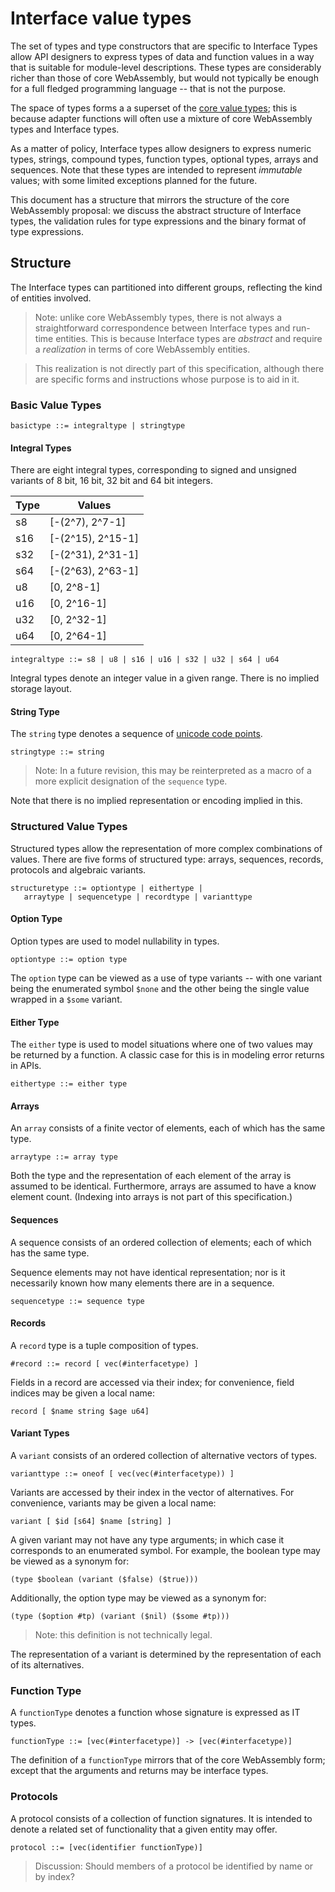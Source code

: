 # Interface value types

The set of types and type constructors that are specific to Interface Types
allow API designers to express types of data and function values in a way that
is suitable for module-level descriptions. These types are considerably richer
than those of core WebAssembly, but would not typically be enough for a full
fledged programming language -- that is not the purpose.

The space of types forms a a superset of the
[core value types](https://webassembly.github.io/spec/core/syntax/types.html#value-types);
this is because adapter functions will often use a mixture of core WebAssembly
types and Interface types.

As a matter of policy, Interface types allow designers to express numeric types,
strings, compound types, function types, optional types, arrays and
sequences. Note that these types are intended to represent _immutable_ values;
with some limited exceptions planned for the future.

This document has a structure that mirrors the structure of the core WebAssembly
proposal: we discuss the abstract structure of Interface types, the validation
rules for type expressions and the binary format of type expressions.

## Structure

The Interface types can partitioned into different groups, reflecting the kind of entities involved.

>Note: unlike core WebAssembly types, there is not always a straightforward
>correspondence between Interface types and run-time entities. This is because
>Interface types are _abstract_ and require a _realization_ in terms of core
>WebAssembly entities.

>This realization is not directly part of this specification, although there are
>specific forms and instructions whose purpose is to aid in it.

### Basic Value Types

```
basictype ::= integraltype | stringtype
```

#### Integral Types

There are eight integral types, corresponding to signed and unsigned variants of
8 bit, 16 bit, 32 bit and 64 bit integers.

| Type | Values            |
|------|-------------------|
| s8   | [-(2^7), 2^7-1]   |
| s16  | [-(2^15), 2^15-1] |
| s32  | [-(2^31), 2^31-1] |
| s64  | [-(2^63), 2^63-1] |
| u8   | [0, 2^8-1]        |
| u16  | [0, 2^16-1]       |
| u32  | [0, 2^32-1]       |
| u64  | [0, 2^64-1]       |


```
integraltype ::= s8 | u8 | s16 | u16 | s32 | u32 | s64 | u64
```

Integral types denote an integer value in a given range. There is no implied
storage layout.

#### String Type

The `string` type denotes a sequence of
[unicode code points](https://www.unicode.org/glossary/#code_point).


```
stringtype ::= string
```

>Note: In a future revision, this may be reinterpreted as a macro of a more
>explicit designation of the `sequence` type.

Note that there is no implied representation or encoding implied in this.


### Structured Value Types

Structured types allow the representation of more complex combinations of
values. There are five forms of structured type: arrays, sequences, records,
protocols and algebraic variants.

```
structuretype ::= optiontype | eithertype |
   arraytype | sequencetype | recordtype | varianttype
```

#### Option Type

Option types are used to model nullability in types.

```
optiontype ::= option type
```

The `option` type can be viewed as a use of type variants -- with one variant
being the enumerated symbol `$none` and the other being the single value wrapped
in a `$some` variant.

#### Either Type

The `either` type is used to model situations where one of two values may be
returned by a function. A classic case for this is in modeling error returns in
APIs.

```
eithertype ::= either type
```

#### Arrays

An `array` consists of a finite vector of elements, each of which has the same
type.

```
arraytype ::= array type
```

Both the type and the representation of each element of the array is assumed to
be identical. Furthermore, arrays are assumed to have a know element
count. (Indexing into arrays is not part of this specification.)

#### Sequences

A sequence consists of an ordered collection of elements; each of which has the
same type.

Sequence elements may not have identical representation; nor is it necessarily
known how many elements there are in a sequence.

```
sequencetype ::= sequence type
```

#### Records

A `record` type is a tuple composition of types. 

```
#record ::= record [ vec(#interfacetype) ]
```

Fields in a record are accessed via their index; for convenience, field indices
may be given a local name:

```
record [ $name string $age u64]
```

#### Variant Types

A `variant` consists of an ordered collection of alternative vectors of types.

```
varianttype ::= oneof [ vec(vec(#interfacetype)) ]
```

Variants are accessed by their index in the vector of alternatives. For
convenience, variants may be given a local name:

```
variant [ $id [s64] $name [string] ]
```

A given variant may not have any type arguments; in which case it corresponds to
an enumerated symbol. For example, the boolean type may be viewed as a synonym
for:

```
(type $boolean (variant ($false) ($true)))
```

Additionally, the option type may be viewed as a synonym for:

```
(type ($option #tp) (variant ($nil) ($some #tp)))
```

>Note: this definition is not technically legal.

The representation of a variant is determined by the representation of each of
its alternatives.

### Function Type

A `functionType` denotes a function whose signature is expressed as IT types.

```
functionType ::= [vec(#interfacetype)] -> [vec(#interfacetype)]
```

The definition of a `functionType` mirrors that of the core WebAssembly form;
except that the arguments and returns may be interface types.

### Protocols

A protocol consists of a collection of function signatures. It is intended to
denote a related set of functionality that a given entity may offer.

```
protocol ::= [vec(identifier functionType)]
```

>Discussion: Should members of a protocol be identified by name or by index?


